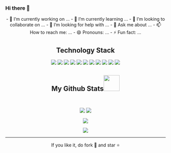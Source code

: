 ### Hi there 👋

<!--
**nitinrai17/nitinrai17** is a ✨ _special_ ✨ repository because its `README.md` (this file) appears on your GitHub profile.
Here are some ideas to get you started:
-->

<p align="center">
- 🔭 I’m currently working on ...
- 🌱 I’m currently learning ...
- 👯 I’m looking to collaborate on ...
- 🤔 I’m looking for help with ...
- 💬 Ask me about ...
- 📫 How to reach me: ...
- 😄 Pronouns: ...
- ⚡ Fun fact: ...
</p>

<h2 align="center">Technology Stack </h2>

<p align="center">
<img src="https://img.shields.io/badge/C-00599C?style=flat-square&logo=c&logoColor=white"/>
<img src="https://img.shields.io/badge/-java-E34A86?style=flat-square&logo=java"/>

<img src="https://img.shields.io/badge/-HTML5-E34F26?style=flat-square&logo=html5&logoColor=white"/>
<img src="https://img.shields.io/badge/-CSS3-1572B6?style=flat-square&logo=springboot"/>

<img src="https://img.shields.io/badge/-JavaScript-black?style=flat-square&logo=javascript"/>
<img src="https://img.shields.io/badge/-Nodejs-black?style=flat-square&logo=Node.js"/>
<img src="https://img.shields.io/badge/-React-black?style=flat-square&logo=react"/>
<img src="https://img.shields.io/badge/-MongoDB-black?style=flat-square&logo=mongodb"/>
<img src="https://img.shields.io/badge/-MySQL-black?style=flat-square&logo=mysql"/>
<img src="https://img.shields.io/badge/-Git-black?style=flat-square&logo=git"/>
<img src="https://img.shields.io/badge/-GitHub-black?style=flat-square&logo=github"/>
</p>

<p align="center">
<a href="mailto: nitinrai17@gmail.com">
</a>
<a href="https://in.linkedin.com/in/nitinrai17">
</a>
</p>

<h2 align="center">
  My Github Stats<img src="https://media.giphy.com/media/VgCDAzcKvsR6OM0uWg/giphy.gif" width="50">
</h2>
 
<br>

<p align = "center">
  <img  src = "https://github-readme-stats.vercel.app/api?username=nitinrai17&show_icons=true&theme=radical&line_height=27">
  <img src = "https://github-readme-stats.vercel.app/api/top-langs/?username=nitinrai17&layout=compact&hide=html,css,java,shaderlab,kotlin,hlsl&theme=radical">
  
</p>
<p align = "center">
<img src = "https://github-profile-trophy.vercel.app/?username=nitinrai17&theme=radical">
</p>
<p align = "center">
 <img  src="https://github-readme-streak-stats.herokuapp.com/?user=nitinrai17&show_icons=true&locale=en&layout=compact&theme=radical&line_height=0" />
</p> 
 
<hr>
<p align="center">If you like it, do fork 🍴 and star ⭐</p>

